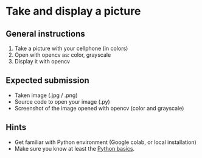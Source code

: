 
# Take and display a picture

## General instructions
1. Take a picture with your cellphone (in colors)
1. Open with opencv as: color, grayscale
1. Display it with opencv

## Expected submission
- Taken image (.jpg / .png)
- Source code to open your image (.py)
- Screenshot of the image opened with opencv (color and grayscale)

## Hints

   - Get familiar with Python environment (Google colab, or local installation)
   - Make sure you know at least the [Python basics](Python-Introduction.ipynb).